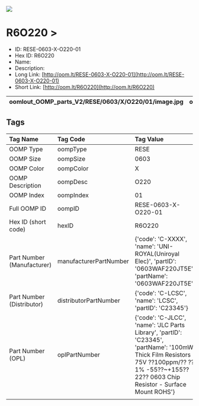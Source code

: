 


  
![][im]
# R6O220 > 

- ID: RESE-0603-X-O220-01
- Hex ID: R6O220
- Name: 
- Description: 
- Long Link: [http://oom.lt/RESE-0603-X-O220-01](http://oom.lt/RESE-0603-X-O220-01)
- Short Link: [http://oom.lt/R6O220](http://oom.lt/R6O220)
  

|oomlout_OOMP_parts_V2/RESE/0603/X/O220/01/image.jpg|oomlout_OOMP_parts_V2/RESE/0603/X/O220/01/image_BOTTOM.jpg|oomlout_OOMP_parts_V2/RESE/0603/X/O220/01/image_Re.jpg||
| :---: | :---: | :---: | :---: |

## Tags
  

|Tag Name|Tag Code|Tag Value|
| :--- | :--- | :--- |
|OOMP Type|oompType|RESE|
|OOMP Size|oompSize|0603|
|OOMP Color|oompColor|X|
|OOMP Description|oompDesc|O220|
|OOMP Index|oompIndex|01|
|Full OOMP ID|oompID|RESE-0603-X-O220-01|
|Hex ID (short code)|hexID|R6O220|
|Part Number (Manufacturer)|manufacturerPartNumber|{'code': 'C-XXXX', 'name': 'UNI-ROYAL(Uniroyal Elec)', 'partID': '0603WAF220JT5E', 'partName': '0603WAF220JT5E'}|
|Part Number (Distributor)|distributorPartNumber|{'code': 'C-LCSC', 'name': 'LCSC', 'partID': 'C23345'}|
|Part Number (OPL)|oplPartNumber|{'code': 'C-JLCC', 'name': 'JLC Parts Library', 'partID': 'C23345', 'partName': '100mW Thick Film Resistors 75V ??100ppm/?? ??1% -55??~+155?? 22?? 0603  Chip Resistor - Surface Mount ROHS'}|
||||



[im]: oomlout_OOMP_parts_V2/RESE/0603/X/O220/01/image_450.jpg
